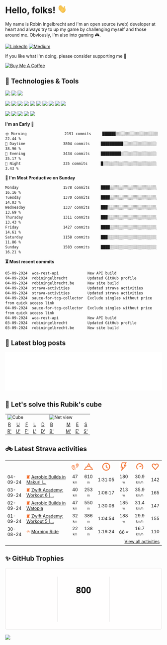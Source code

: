 # Hello, folks! <img src="https://raw.githubusercontent.com/robiningelbrecht/robiningelbrecht/master/wave.gif" width="30">
 
My name is Robin Ingelbrecht and I'm an open source (web) developer at heart and always try to up my game by challenging myself and those around me.
Obviously, I'm also into gaming 🎮.

[![LinkedIn](https://img.shields.io/badge/LinkedIn-0D61B8?style=flat&logo=linkedin&logoColor=white&color=0D61B8)](https://linkedin.com/in/robin-ingelbrecht) 
[![Medium](https://img.shields.io/badge/Medium-2bbc8a?style=flat&logo=medium&logoColor=white&color=2bbc8a)](https://ingelbrechtrobin.medium.com/) 

If you like what I'm doing, please consider supporting me 🙏

<a href="https://www.buymeacoffee.com/ingelbrecht" target="_blank"><img src="https://cdn.buymeacoffee.com/buttons/v2/default-yellow.png" alt="Buy Me A Coffee" style="height: 40px !important;" ></a>

## :wrench: Technologies & Tools
![](https://img.shields.io/badge/OS-Linux-informational?style=flat&logo=linux&logoColor=white&color=2bbc8a)
![](https://img.shields.io/badge/OS-Macos-informational?style=flat&logo=macos&logoColor=white&color=2bbc8a)
![](https://img.shields.io/badge/Editor-phpstorm-informational?style=flat&logo=phpstorm&logoColor=white&color=2bbc8a)

![](https://img.shields.io/badge/Code-Php-informational?style=flat&logo=php&logoColor=white&color=2bbc8a)
![](https://img.shields.io/badge/Framework-Symfony-informational?style=flat&logo=symfony&logoColor=white&color=2bbc8a)
![](https://img.shields.io/badge/Framework-Drupal-informational?style=flat&logo=drupal&logoColor=white&color=2bbc8a)
![](https://img.shields.io/badge/Framework-Laravel-informational?style=flat&logo=laravel&logoColor=white&color=2bbc8a)
![](https://img.shields.io/badge/Code-Python-informational?style=flat&logo=python&logoColor=white&color=2bbc8a)
![](https://img.shields.io/badge/Code-JavaScript-informational?style=flat&logo=javascript&logoColor=white&color=2bbc8a)
![](https://img.shields.io/badge/Code-css3-informational?style=flat&logo=css3&logoColor=white&color=2bbc8a)
![](https://img.shields.io/badge/Code-html5-informational?style=flat&logo=html5&logoColor=white&color=2bbc8a)
![](https://img.shields.io/badge/Code-chart.js-informational?style=flat&logo=chartdotjs&logoColor=white&color=2bbc8a)
![](https://img.shields.io/badge/Shell-Bash-informational?style=flat&logo=gnu-bash&logoColor=white&color=2bbc8a)

![](https://img.shields.io/badge/Tools-MySQL-informational?style=flat&logo=mysql&logoColor=white&color=2bbc8a)
![](https://img.shields.io/badge/Tools-MariaDB-informational?style=flat&logo=mariadb&logoColor=white&color=2bbc8a)
![](https://img.shields.io/badge/Tools-RabbitMQ-informational?style=flat&logo=rabbitmq&logoColor=white&color=2bbc8a)
![](https://img.shields.io/badge/Devops-Docker-informational?style=flat&logo=docker&logoColor=white&color=2bbc8a)
![](https://img.shields.io/badge/GitHub-continuous%20integration-informational?style=flat&logo=github%20actions&logoColor=white&color=2bbc8a)

<!--START_SECTION:commits-per-day-time-->
**I&#039;m an Early 🐤**

```text
🌞 Morning                 2191 commits     ██████░░░░░░░░░░░░░░░░░░░   22.44 %
🌆 Daytime                 3804 commits     ██████████░░░░░░░░░░░░░░░   38.96 %
🌃 Evening                 3434 commits     █████████░░░░░░░░░░░░░░░░   35.17 %
🌙 Night                   335 commits      █░░░░░░░░░░░░░░░░░░░░░░░░   3.43 %
```
<!--END_SECTION:commits-per-day-time-->

<!--START_SECTION:commits-per-weekday-->
**📅 I&#039;m Most Productive on Sunday**

```text
Monday                    1578 commits     ████░░░░░░░░░░░░░░░░░░░░░   16.16 %
Tuesday                   1370 commits     ████░░░░░░░░░░░░░░░░░░░░░   14.03 %
Wednesday                 1337 commits     ███░░░░░░░░░░░░░░░░░░░░░░   13.69 %
Thursday                  1311 commits     ███░░░░░░░░░░░░░░░░░░░░░░   13.43 %
Friday                    1427 commits     ████░░░░░░░░░░░░░░░░░░░░░   14.61 %
Saturday                  1158 commits     ███░░░░░░░░░░░░░░░░░░░░░░   11.86 %
Sunday                    1583 commits     ████░░░░░░░░░░░░░░░░░░░░░   16.21 %
```
<!--END_SECTION:commits-per-weekday-->

<!--START_SECTION:most-recent-commits-->
**⏳ Most recent commits**
                                        
```text
05-09-2024  wca-rest-api             New API build
04-09-2024  robiningelbrecht         Updated GitHub profile
04-09-2024  robiningelbrecht.be      New site build
04-09-2024  strava-activities        Updated strava activities
04-09-2024  strava-activities        Updated strava activities
04-09-2024  sauce-for-tcg-collector  Exclude singles without price from quick access link
04-09-2024  sauce-for-tcg-collector  Exclude singles without price from quick access link
04-09-2024  wca-rest-api             New API build
03-09-2024  robiningelbrecht         Updated GitHub profile
03-09-2024  robiningelbrecht.be      New site build
```
<!--END_SECTION:most-recent-commits-->

## :pencil: Latest blog posts

<a target="_blank" href="https://ingelbrechtrobin.medium.com/"><img src="assets/medium-blog-posts.svg" /></a>

## :jigsaw: Let's solve this Rubik's cube

<table>
  <tr>
    <td colspan="5">
      <img src="https://puzzle-generator.robiningelbrecht.be/github-game/cube" alt="Cube" />
    </td>
    <td colspan="5">
      <img src="https://puzzle-generator.robiningelbrecht.be/github-game/cube?view=net" alt="Net view" />
    </td>
  </tr>
  <tr>
    <td align="center">
      <a href="https://puzzle-generator.robiningelbrecht.be/github-game/turn/R">R</a>
    </td>
    <td align="center">
      <a href="https://puzzle-generator.robiningelbrecht.be/github-game/turn/U">U</a>
    </td>
    <td align="center">
      <a href="https://puzzle-generator.robiningelbrecht.be/github-game/turn/F">F</a>
    </td>
    <td align="center">
      <a href="https://puzzle-generator.robiningelbrecht.be/github-game/turn/L">L</a>
    </td>
    <td align="center">
      <a href="https://puzzle-generator.robiningelbrecht.be/github-game/turn/D">D</a>
    </td>
    <td align="center">
      <a href="https://puzzle-generator.robiningelbrecht.be/github-game/turn/B">B</a>
    </td>
    <td>
       &nbsp; &nbsp;
    </td>
    <td align="center">
      <a href="https://puzzle-generator.robiningelbrecht.be/github-game/turn/M">M</a>
    </td>
    <td align="center">
      <a href="https://puzzle-generator.robiningelbrecht.be/github-game/turn/E">E</a>
    </td>
    <td align="center">
      <a href="https://puzzle-generator.robiningelbrecht.be/github-game/turn/S">S</a>
    </td>
  </tr>
  <tr>
    <td align="center">
      <a href="https://puzzle-generator.robiningelbrecht.be/github-game/turn/R&#039;">R&#039;</a>
    </td>
    <td align="center">
      <a href="https://puzzle-generator.robiningelbrecht.be/github-game/turn/U&#039;">U&#039;</a>
    </td>
    <td align="center">
      <a href="https://puzzle-generator.robiningelbrecht.be/github-game/turn/F&#039;">F&#039;</a>
    </td>
    <td align="center">
      <a href="https://puzzle-generator.robiningelbrecht.be/github-game/turn/L&#039;">L&#039;</a>
    </td>
    <td align="center">
      <a href="https://puzzle-generator.robiningelbrecht.be/github-game/turn/D&#039;">D&#039;</a>
    </td>
    <td align="center">
      <a href="https://puzzle-generator.robiningelbrecht.be/github-game/turn/B&#039;">B&#039;</a>
    </td>
     <td>
      &nbsp; &nbsp;
    </td>
    <td align="center">
      <a href="https://puzzle-generator.robiningelbrecht.be/github-game/turn/M&#039;">M&#039;</a>
    </td>
    <td align="center">
      <a href="https://puzzle-generator.robiningelbrecht.be/github-game/turn/E&#039;">E&#039;</a>
    </td>
    <td align="center">
      <a href="https://puzzle-generator.robiningelbrecht.be/github-game/turn/S&#039;">S&#039;</a>
    </td>
  </tr>
</table>

## :bike: Latest Strava activities

<!--START_SECTION:strava-activities-->
<table>
    <tr>
        <th></th>
        <th></th>
        <th align="center"><img src="https://raw.githubusercontent.com/robiningelbrecht/strava-activities/master/public/distance.svg" width="30" alt="distance" title="distance"/></th>
        <th align="center"><img src="https://raw.githubusercontent.com/robiningelbrecht/strava-activities/master/public/elevation.svg" width="30" alt="elevation" title="elevation"/></th>
        <th align="center"><img src="https://raw.githubusercontent.com/robiningelbrecht/strava-activities/master/public/time.svg" width="30" alt="time" title="time"/></th>
        <th align="center"><img src="https://raw.githubusercontent.com/robiningelbrecht/strava-activities/master/public/average-watt.svg" width="30" alt="average watts" title="average watts"/></th>
        <th align="center"><img src="https://raw.githubusercontent.com/robiningelbrecht/strava-activities/master/public/average-speed.svg" width="30" alt="average speed" title="average speed"/></th>
        <th align="center"><img src="https://raw.githubusercontent.com/robiningelbrecht/strava-activities/master/public/heart-rate.svg" width="30" alt="average heart rate" title="average heart rate"/></th>
    </tr>
            <tr>
            <td>04-09-24</td>
            <td>
                                <img src="https://raw.githubusercontent.com/robiningelbrecht/strava-activities/master/public/activity-virtual-ride-zwift.svg" width="12" alt="Aerobic Builds in Makuri Islands" title="Aerobic Builds in Makuri Islands"/>
<a href="https://www.strava.com/activities/12326137508" title="Kcal: 940 | Gear: None ">Aerobic Builds in Makuri I...</a>
            </td>
            <td align="center">47 <sup><sub>km</sub></sup></td>
            <td align="center">610 <sup><sub>m</sub></sup></td>
            <td align="center">1:31:05</td>
            <td align="center">180 <sup><sub>w</sub></sup></td>
            <td align="center">30.9 <sup><sub>km/h</sub></sup></td>
            <td align="center">142</td>
        </tr>
            <tr>
            <td>03-09-24</td>
            <td>
                                <img src="https://raw.githubusercontent.com/robiningelbrecht/strava-activities/master/public/activity-virtual-ride-zwift.svg" width="12" alt="Zwift Academy: Workout 6 | Grand Finale in Richmond" title="Zwift Academy: Workout 6 | Grand Finale in Richmond"/>
<a href="https://www.strava.com/activities/12316470976" title="Kcal: 808 | Gear: None ">Zwift Academy: Workout 6 |...</a>
            </td>
            <td align="center">40 <sup><sub>km</sub></sup></td>
            <td align="center">253 <sup><sub>m</sub></sup></td>
            <td align="center">1:06:17</td>
            <td align="center">213 <sup><sub>w</sub></sup></td>
            <td align="center">35.9 <sup><sub>km/h</sub></sup></td>
            <td align="center">165</td>
        </tr>
            <tr>
            <td>02-09-24</td>
            <td>
                                <img src="https://raw.githubusercontent.com/robiningelbrecht/strava-activities/master/public/activity-virtual-ride-zwift.svg" width="12" alt="Aerobic Builds in Watopia" title="Aerobic Builds in Watopia"/>
<a href="https://www.strava.com/activities/12307160696" title="Kcal: 955 | Gear: None ">Aerobic Builds in Watopia</a>
            </td>
            <td align="center">47 <sup><sub>km</sub></sup></td>
            <td align="center">550 <sup><sub>m</sub></sup></td>
            <td align="center">1:30:08</td>
            <td align="center">185 <sup><sub>w</sub></sup></td>
            <td align="center">31.4 <sup><sub>km/h</sub></sup></td>
            <td align="center">147</td>
        </tr>
            <tr>
            <td>01-09-24</td>
            <td>
                                <img src="https://raw.githubusercontent.com/robiningelbrecht/strava-activities/master/public/activity-virtual-ride-zwift.svg" width="12" alt="Zwift Academy: Workout 5 | Breakaway Blitz in Watopia" title="Zwift Academy: Workout 5 | Breakaway Blitz in Watopia"/>
<a href="https://www.strava.com/activities/12297914712" title="Kcal: 698 | Gear: None ">Zwift Academy: Workout 5 |...</a>
            </td>
            <td align="center">32 <sup><sub>km</sub></sup></td>
            <td align="center">386 <sup><sub>m</sub></sup></td>
            <td align="center">1:04:54</td>
            <td align="center">188 <sup><sub>w</sub></sup></td>
            <td align="center">29.9 <sup><sub>km/h</sub></sup></td>
            <td align="center">155</td>
        </tr>
            <tr>
            <td>30-08-24</td>
            <td>
                <img src="https://raw.githubusercontent.com/robiningelbrecht/strava-activities/master/public/activity-ride.svg" width="12" alt="Morning Ride" title="Morning Ride"/>
<a href="https://www.strava.com/activities/12283198118" title="Kcal: 473 | Gear: None ">Morning Ride</a>
            </td>
            <td align="center">22 <sup><sub>km</sub></sup></td>
            <td align="center">138 <sup><sub>m</sub></sup></td>
            <td align="center">1:19:24</td>
            <td align="center">66 <sup><sub>w</sub></sup></td>
            <td align="center">16.7 <sup><sub>km/h</sub></sup></td>
            <td align="center">110</td>
        </tr>
                <tr>
            <td colspan="8" align="right"><a href="https://github.com/robiningelbrecht/strava-activities#activities">View all activities</a></td>
        </tr>
    </table>

<!--END_SECTION:strava-activities-->

 ## :sparkles: GitHub Trophies

<img src="assets/github-streak-stats.svg"  alt="Robin Ingelbrecht's streak stats"/>

![](https://github-profile-trophy.vercel.app/?username=robiningelbrecht&theme=chalk&no-frame=false&no-bg=true&margin-w=4)
